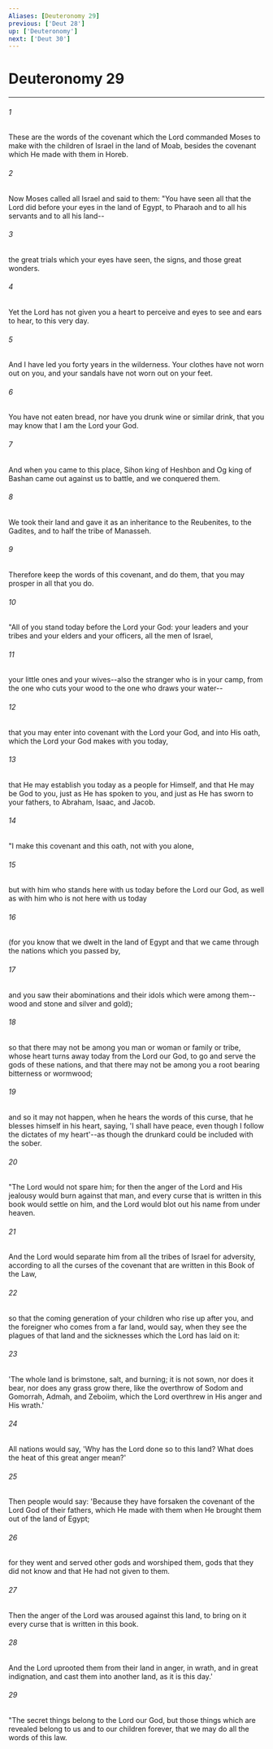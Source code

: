 ```yaml
---
Aliases: [Deuteronomy 29]
previous: ['Deut 28']
up: ['Deuteronomy']
next: ['Deut 30']
---
```

# Deuteronomy 29

***


###### 1 
These are the words of the covenant which the Lord commanded Moses to make with the children of Israel in the land of Moab, besides the covenant which He made with them in Horeb. 

###### 2 
Now Moses called all Israel and said to them: "You have seen all that the Lord did before your eyes in the land of Egypt, to Pharaoh and to all his servants and to all his land-- 

###### 3 
the great trials which your eyes have seen, the signs, and those great wonders. 

###### 4 
Yet the Lord has not given you a heart to perceive and eyes to see and ears to hear, to this very day. 

###### 5 
And I have led you forty years in the wilderness. Your clothes have not worn out on you, and your sandals have not worn out on your feet. 

###### 6 
You have not eaten bread, nor have you drunk wine or similar drink, that you may know that I am the Lord your God. 

###### 7 
And when you came to this place, Sihon king of Heshbon and Og king of Bashan came out against us to battle, and we conquered them. 

###### 8 
We took their land and gave it as an inheritance to the Reubenites, to the Gadites, and to half the tribe of Manasseh. 

###### 9 
Therefore keep the words of this covenant, and do them, that you may prosper in all that you do. 

###### 10 
"All of you stand today before the Lord your God: your leaders and your tribes and your elders and your officers, all the men of Israel, 

###### 11 
your little ones and your wives--also the stranger who is in your camp, from the one who cuts your wood to the one who draws your water-- 

###### 12 
that you may enter into covenant with the Lord your God, and into His oath, which the Lord your God makes with you today, 

###### 13 
that He may establish you today as a people for Himself, and that He may be God to you, just as He has spoken to you, and just as He has sworn to your fathers, to Abraham, Isaac, and Jacob. 

###### 14 
"I make this covenant and this oath, not with you alone, 

###### 15 
but with him who stands here with us today before the Lord our God, as well as with him who is not here with us today 

###### 16 
(for you know that we dwelt in the land of Egypt and that we came through the nations which you passed by, 

###### 17 
and you saw their abominations and their idols which were among them--wood and stone and silver and gold); 

###### 18 
so that there may not be among you man or woman or family or tribe, whose heart turns away today from the Lord our God, to go and serve the gods of these nations, and that there may not be among you a root bearing bitterness or wormwood; 

###### 19 
and so it may not happen, when he hears the words of this curse, that he blesses himself in his heart, saying, 'I shall have peace, even though I follow the dictates of my heart'--as though the drunkard could be included with the sober. 

###### 20 
"The Lord would not spare him; for then the anger of the Lord and His jealousy would burn against that man, and every curse that is written in this book would settle on him, and the Lord would blot out his name from under heaven. 

###### 21 
And the Lord would separate him from all the tribes of Israel for adversity, according to all the curses of the covenant that are written in this Book of the Law, 

###### 22 
so that the coming generation of your children who rise up after you, and the foreigner who comes from a far land, would say, when they see the plagues of that land and the sicknesses which the Lord has laid on it: 

###### 23 
'The whole land is brimstone, salt, and burning; it is not sown, nor does it bear, nor does any grass grow there, like the overthrow of Sodom and Gomorrah, Admah, and Zeboiim, which the Lord overthrew in His anger and His wrath.' 

###### 24 
All nations would say, 'Why has the Lord done so to this land? What does the heat of this great anger mean?' 

###### 25 
Then people would say: 'Because they have forsaken the covenant of the Lord God of their fathers, which He made with them when He brought them out of the land of Egypt; 

###### 26 
for they went and served other gods and worshiped them, gods that they did not know and that He had not given to them. 

###### 27 
Then the anger of the Lord was aroused against this land, to bring on it every curse that is written in this book. 

###### 28 
And the Lord uprooted them from their land in anger, in wrath, and in great indignation, and cast them into another land, as it is this day.' 

###### 29 
"The secret things belong to the Lord our God, but those things which are revealed belong to us and to our children forever, that we may do all the words of this law.
